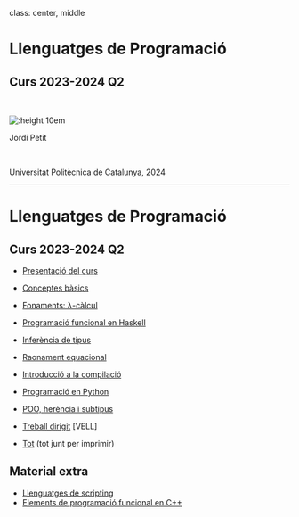 
class: center, middle

# Llenguatges de Programació

## Curs 2023-2024 Q2

<br/>


![:height 10em](img/hardest-programming-language.png)



Jordi Petit

<br/>

Universitat Politècnica de Catalunya, 2024

---

# Llenguatges de Programació

## Curs 2023-2024 Q2

- [Presentació del curs](01-presentacio.html)
- [Conceptes bàsics](02-introduccio.html)
- [Fonaments: λ-càlcul](03-lambda-calcul.html)
- [Programació funcional en Haskell](https://www.cs.upc.edu/~jpetit/Haskell)
- [Inferència de tipus](11-inferencia-tipus.html)
- [Raonament equacional](16-raonament-equacional.html)
- [Introducció a la compilació](13-compilacio.html)
- [Programació en Python](https://gebakx.github.io/Python3)
- [POO, herència i subtipus](14-subtipus.html)
- [Treball dirigit](10-treball-lps.html) [VELL]

- [Tot](all.html) (tot junt per imprimir)

## Material extra

- [Llenguatges de scripting](12-scripting.html)
- [Elements de programació funcional en C++](09-fp-c++.html)
